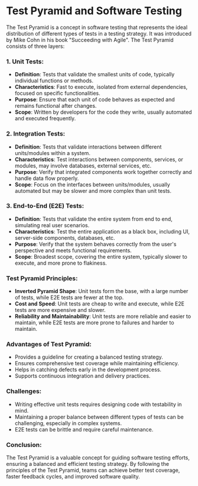 # Test Pyramid and Software Testing

The Test Pyramid is a concept in software testing that represents the ideal distribution of different types of tests in a testing strategy. It was introduced by Mike Cohn in his book "Succeeding with Agile". The Test Pyramid consists of three layers:

### 1. Unit Tests:

- **Definition**: Tests that validate the smallest units of code, typically individual functions or methods.
- **Characteristics**: Fast to execute, isolated from external dependencies, focused on specific functionalities.
- **Purpose**: Ensure that each unit of code behaves as expected and remains functional after changes.
- **Scope**: Written by developers for the code they write, usually automated and executed frequently.

### 2. Integration Tests:

- **Definition**: Tests that validate interactions between different units/modules within a system.
- **Characteristics**: Test interactions between components, services, or modules, may involve databases, external services, etc.
- **Purpose**: Verify that integrated components work together correctly and handle data flow properly.
- **Scope**: Focus on the interfaces between units/modules, usually automated but may be slower and more complex than unit tests.

### 3. End-to-End (E2E) Tests:

- **Definition**: Tests that validate the entire system from end to end, simulating real user scenarios.
- **Characteristics**: Test the entire application as a black box, including UI, server-side components, databases, etc.
- **Purpose**: Verify that the system behaves correctly from the user's perspective and meets functional requirements.
- **Scope**: Broadest scope, covering the entire system, typically slower to execute, and more prone to flakiness.

### Test Pyramid Principles:

- **Inverted Pyramid Shape**: Unit tests form the base, with a large number of tests, while E2E tests are fewer at the top.
- **Cost and Speed**: Unit tests are cheap to write and execute, while E2E tests are more expensive and slower.
- **Reliability and Maintainability**: Unit tests are more reliable and easier to maintain, while E2E tests are more prone to failures and harder to maintain.

### Advantages of Test Pyramid:

- Provides a guideline for creating a balanced testing strategy.
- Ensures comprehensive test coverage while maintaining efficiency.
- Helps in catching defects early in the development process.
- Supports continuous integration and delivery practices.

### Challenges:

- Writing effective unit tests requires designing code with testability in mind.
- Maintaining a proper balance between different types of tests can be challenging, especially in complex systems.
- E2E tests can be brittle and require careful maintenance.

### Conclusion:

The Test Pyramid is a valuable concept for guiding software testing efforts, ensuring a balanced and efficient testing strategy. By following the principles of the Test Pyramid, teams can achieve better test coverage, faster feedback cycles, and improved software quality.
